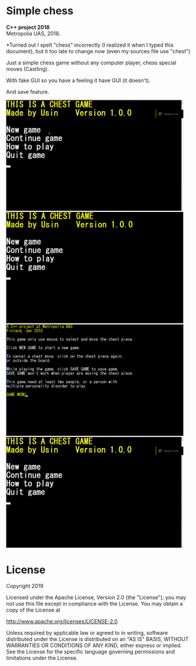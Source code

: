 # Simple chess
<b>C++ project 2018</b>  
Metropolia UAS, 2018.  
<p>
*Turned out I spelt "chess" incorrectly (I realized it when I typed this document), but it too late to change now (even my sources file use "chest")

Just a simple chess game without any computer player, chess special moves (Castling).

With fake GUI so you have a feeling it have GUI (it doesn't).

And save feature.


<img src="https://github.com/Usin2705/SimpleChess/blob/master/Demo/gameplay.gif" width="480">

<img src="https://github.com/Usin2705/SimpleChess/blob/master/Demo/chest01.png" width="480">
<img src="https://github.com/Usin2705/SimpleChess/blob/master/Demo/chest02.png" width="480">
<img src="https://github.com/Usin2705/SimpleChess/blob/master/Demo/save.gif" width="480">

# License

Copyright 2019

Licensed under the Apache License, Version 2.0 (the "License");
you may not use this file except in compliance with the License.
You may obtain a copy of the License at

   http://www.apache.org/licenses/LICENSE-2.0

Unless required by applicable law or agreed to in writing, software
distributed under the License is distributed on an "AS IS" BASIS,
WITHOUT WARRANTIES OR CONDITIONS OF ANY KIND, either express or implied.
See the License for the specific language governing permissions and
limitations under the License.
